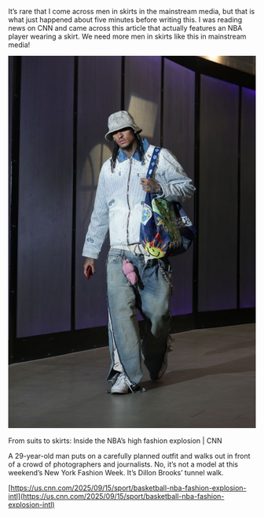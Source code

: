 It’s rare that I come across men in skirts in the mainstream media, but that is what just happened about five minutes before writing this. I was reading news on CNN and came across this article that actually features an NBA player wearing a skirt. We need more men in skirts like this in mainstream media!

[](https://us.cnn.com/2025/09/15/sport/basketball-nba-fashion-explosion-intl "From suits to skirts: Inside the NBA’s high fashion explosion | CNN")

![](gettyimages-2204584819.jpg)

From suits to skirts: Inside the NBA’s high fashion explosion | CNN

A 29-year-old man puts on a carefully planned outfit and walks out in front of a crowd of photographers and journalists. No, it’s not a model at this weekend’s New York Fashion Week. It’s Dillon Brooks’ tunnel walk.

[https://us.cnn.com/2025/09/15/sport/basketball-nba-fashion-explosion-intl](https://us.cnn.com/2025/09/15/sport/basketball-nba-fashion-explosion-intl)